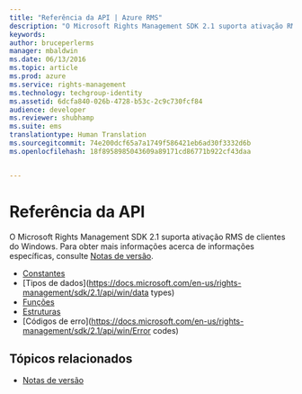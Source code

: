 ```yaml
---
title: "Referência da API | Azure RMS"
description: "O Microsoft Rights Management SDK 2.1 suporta ativação RMS de clientes do Windows."
keywords: 
author: bruceperlerms
manager: mbaldwin
ms.date: 06/13/2016
ms.topic: article
ms.prod: azure
ms.service: rights-management
ms.technology: techgroup-identity
ms.assetid: 6dcfa840-026b-4728-b53c-2c9c730fcf84
audience: developer
ms.reviewer: shubhamp
ms.suite: ems
translationtype: Human Translation
ms.sourcegitcommit: 74e200dcf65a7a1749f586421eb6ad30f3332d6b
ms.openlocfilehash: 18f8958985043609a89171cd86771b922cf43daa


---
```


# Referência da API

O Microsoft Rights Management SDK 2.1 suporta ativação RMS de clientes do Windows. Para obter mais informações acerca de informações específicas, consulte [Notas de versão](release-notes-rtm.md).
- [Constantes](https://docs.microsoft.com/en-us/rights-management/sdk/2.1/api/win/constants)
- [Tipos de dados](https://docs.microsoft.com/en-us/rights-management/sdk/2.1/api/win/data types)
- [Funções](https://docs.microsoft.com/en-us/rights-management/sdk/2.1/api/win/functions)
- [Estruturas](https://docs.microsoft.com/en-us/rights-management/sdk/2.1/api/win/structures)
- [Códigos de erro](https://docs.microsoft.com/en-us/rights-management/sdk/2.1/api/win/Error codes)



## Tópicos relacionados

* [Notas de versão](release-notes-rtm.md)
 

 



<!--HONumber=Jul16_HO3-->



